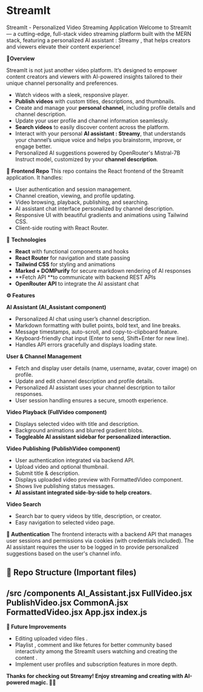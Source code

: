 # StreamIt
StreamIt - Personalized Video Streaming Application
Welcome to StreamIt — a cutting-edge, full-stack video streaming platform built with the MERN stack, featuring a personalized AI assistant : Streamy , that helps creators and viewers elevate their content experience!

🚀**Overview**

StreamIt is not just another video platform. It’s designed to empower content creators and viewers with AI-powered insights tailored to their unique channel personality and preferences.
* Watch videos with a sleek, responsive player.
* **Publish videos** with custom titles, descriptions, and thumbnails.
* Create and manage your **personal channel**, including profile details and channel description.
* Update your user profile and channel information seamlessly.
* **Search videos** to easily discover content across the platform.
* Interact with your personal **AI assistant : Streamy**, that understands your channel’s unique voice and helps you brainstorm, improve, or engage better.
* Personalized AI suggestions powered by OpenRouter's Mistral-7B Instruct model, customized by your **channel description**.

📁 **Frontend Repo**
This repo contains the React frontend of the StreamIt application. It handles:
* User authentication and session management.
* Channel creation, viewing, and profile updating.
* Video browsing, playback, publishing, and searching.
* AI assistant chat interface personalized by channel description.
* Responsive UI with beautiful gradients and animations using Tailwind CSS.
* Client-side routing with React Router.

🔧 **Technologies**
* **React** with functional components and hooks
* **React Router** for navigation and state passing
* **Tailwind CSS** for styling and animations
* **Marked + DOMPurify** for secure markdown rendering of AI responses
* **Fetch API **to communicate with backend REST APIs
* **OpenRouter API** to integrate the AI assistant chat

**⚙️ Features**

**AI Assistant (AI_Assistant component)**
* Personalized AI chat using user’s channel description.
* Markdown formatting with bullet points, bold text, and line breaks.
* Message timestamps, auto-scroll, and copy-to-clipboard feature.
* Keyboard-friendly chat input (Enter to send, Shift+Enter for new line).
* Handles API errors gracefully and displays loading state.
  
**User & Channel Management**
* Fetch and display user details (name, username, avatar, cover image) on profile.
* Update and edit channel description and profile details.
* Personalized AI assistant uses your channel description to tailor responses.
* User session handling ensures a secure, smooth experience.

**Video Playback (FullVideo component)**
* Displays selected video with title and description.
* Background animations and blurred gradient blobs.
* **Toggleable AI assistant sidebar for personalized interaction.**

**Video Publishing (PublishVideo component)**
* User authentication integrated via backend API.
* Upload video and optional thumbnail.
* Submit title & description.
* Displays uploaded video preview with FormattedVideo component.
* Shows live publishing status messages.
* **AI assistant integrated side-by-side to help creators.**

**Video Search**
* Search bar to query videos by title, description, or creator.
* Easy navigation to selected video page.
  

**🔐 Authentication**
The frontend interacts with a backend API that manages user sessions and permissions via cookies (with credentials included). The AI assistant requires the user to be logged in to provide personalized suggestions based on the user's channel info.

📁 Repo Structure (Important files)
---
/src
  /components
    AI_Assistant.jsx
    FullVideo.jsx
    PublishVideo.jsx
    CommonA.jsx
    FormattedVideo.jsx
  App.jsx
  index.js
---

**🌟 Future Improvements**
* Editing uploaded video files .
* Playlist , comment and like fetures for better community based interactivity among the StreamIt users watching and creating the content  .
* Implement user profiles and subscription features in more depth.

**Thanks for checking out Streamy! Enjoy streaming and creating with AI-powered magic. 🌊✨**


  
